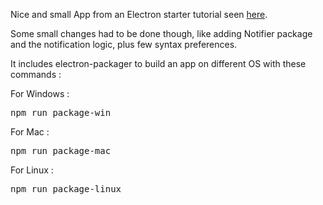 Nice and small App from an Electron starter tutorial seen <a href="https://www.youtube.com/watch?v=2RxHQoiDctI&t=21s" target="_blank">here</a>.

Some small changes had to be done though, like adding Notifier package and the notification logic, plus few syntax preferences.

It includes electron-packager to build an app on different OS with these commands :

For Windows : 
<pre>npm run package-win</pre>

For Mac : 
<pre>npm run package-mac</pre>

For Linux : 
<pre>npm run package-linux</pre>

